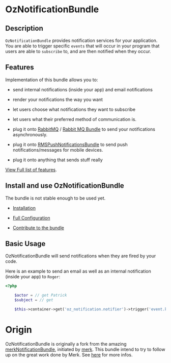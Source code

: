 OzNotificationBundle
====================

## Description

`OzNotificationBundle` provides notification services for your application. You are able to trigger specific `events` that will occur in your program that users are able to `subscribe` to, and are then notified when they occur.


## Features

Implementation of this bundle allows you to:

- send internal notifications (inside your app) and email notifications

- render your notifications the way you want

- let users choose what notifications they want to subscribe

- let users what their preferred method of communication is.

- plug it onto [RabbitMQ](http://www.rabbitmq.com/) / [Rabbit MQ Bundle](https://github.com/php-amqplib/RabbitMqBundle) to send your notifications asynchronously.

- plug it onto [RMSPushNotificationsBundle](https://github.com/richsage/RMSPushNotificationsBundle) to send push notifications/messages for mobile devices.

- plug it onto anything that sends stuff really

[View Full list of features](Resources/doc/Features.md).

## Install and use OzNotificationBundle

The bundle is not stable enough to be used yet.

- [Installation](Resources/doc/Installation.md)

- [Full Configuration](Resources/doc/FullConfiguration.md)

- [Contribute to the bundle](Resources/doc/Contribute.md)


## Basic Usage

OzNotificationBundle will send notifications when they are fired by your code.

Here is an example to send an email as well as an internal notification (inside your app) to `Roger`:

``` php
<?php

    $actor = // get Patrick
    $subject = // get 

    $this->container->get('oz_notification.notifier')->trigger('event.key', $subject, 'viewed', $actor);
```

# Origin

OzNotificationBundle is originally a fork from the amazing [merkNotificationBundle](https://github.com/merk/merkNotificationBundle/), initiated by [merk](https://github.com/merk).
This bundle intend to try to follow up on the great work done by Merk. See [here](https://github.com/merk/merkNotificationBundle/issues/13) for more infos.

